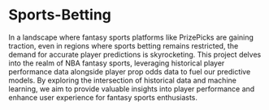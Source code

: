 # Sports-Betting

In a landscape where fantasy sports platforms like PrizePicks are gaining traction, even in regions where sports betting remains restricted, the demand for accurate player predictions is skyrocketing. This project delves into the realm of NBA fantasy sports, leveraging historical player performance data alongside player prop odds data to fuel our predictive models. By exploring the intersection of historical data and machine learning, we aim to provide valuable insights into player performance and enhance user experience for fantasy sports enthusiasts.
